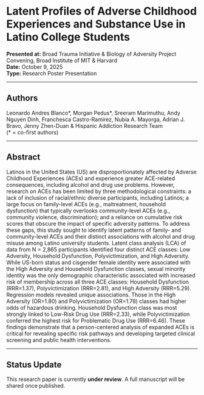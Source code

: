 # Latent Profiles of Adverse Childhood Experiences and Substance Use in Latino College Students

**Presented at:** Broad Trauma Initiative & Biology of Adversity Project Convening, Broad Institute of MIT & Harvard  
**Date:** October 9, 2025  
**Type:** Research Poster Presentation  

---

## Authors  
Leonardo Andres Blanco*, Morgan Pedus*, Sreeram Marimuthu, Andy Nguyen Dinh, Franchesca Castro-Ramirez, Nubia A. Mayorga, Adrian J. Bravo, Jenny Zhen-Duan & Hispanic Addiction Research Team  
(* = co-first authors)

---

## Abstract  

Latinos in the United States (US) are disproportionately affected by Adverse Childhood Experiences (ACEs) and experience greater ACE-related consequences, including alcohol and drug use problems. However, research on ACEs has been limited by three methodological constraints: a lack of inclusion of racial/ethnic diverse participants, including Latinos; a large focus on family-level ACEs (e.g., maltreatment, household dysfunction) that typically overlooks community-level ACEs (e.g., community violence, discrimination); and a reliance on cumulative risk scores that obscure the impact of specific adversity patterns. To address these gaps, this study sought to identify latent patterns of family- and community-level ACEs and their distinct associations with alcohol and drug misuse among Latino university students. Latent class analysis (LCA) of data from N = 2,865 participants identified four distinct ACE classes: Low Adversity, Household Dysfunction, Polyvictimization, and High Adversity. While US-born status and cisgender female identity were associated with the High Adversity and Household Dysfunction classes, sexual minority identity was the only demographic characteristic associated with increased risk of membership across all three ACE classes: Household Dysfunction (RRR=1.37), Polyvictimization (RRR=2.81), and High Adversity (RRR=5.29). Regression models revealed unique associations. Those in the High Adversity (OR=1.80) and Polyvictimization (OR=1.78) classes had higher odds of hazardous drinking. Household Dysfunction class was most strongly linked to Low-Risk Drug Use (RRR=2.33), while Polyvictimization conferred the highest risk for Problematic Drug Use (RRR=6.46). These findings demonstrate that a person-centered analysis of expanded ACEs is critical for revealing specific risk pathways and developing targeted clinical screening and public health interventions.  

---

## Status Update  
This research paper is currently **under review**. A full manuscript will be shared once published.
